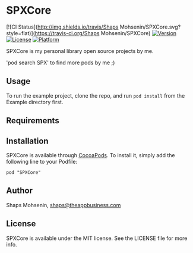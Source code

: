 # SPXCore

[![CI Status](http://img.shields.io/travis/Shaps Mohsenin/SPXCore.svg?style=flat)](https://travis-ci.org/Shaps Mohsenin/SPXCore)
[![Version](https://img.shields.io/cocoapods/v/SPXCore.svg?style=flat)](http://cocoadocs.org/docsets/SPXCore)
[![License](https://img.shields.io/cocoapods/l/SPXCore.svg?style=flat)](http://cocoadocs.org/docsets/SPXCore)
[![Platform](https://img.shields.io/cocoapods/p/SPXCore.svg?style=flat)](http://cocoadocs.org/docsets/SPXCore)


SPXCore is my personal library open source projects by me. 

'pod search SPX' to find more pods by me ;)

## Usage

To run the example project, clone the repo, and run `pod install` from the Example directory first.

## Requirements

## Installation

SPXCore is available through [CocoaPods](http://cocoapods.org). To install
it, simply add the following line to your Podfile:

    pod "SPXCore"

## Author

Shaps Mohsenin, shaps@theappbusiness.com

## License

SPXCore is available under the MIT license. See the LICENSE file for more info.

